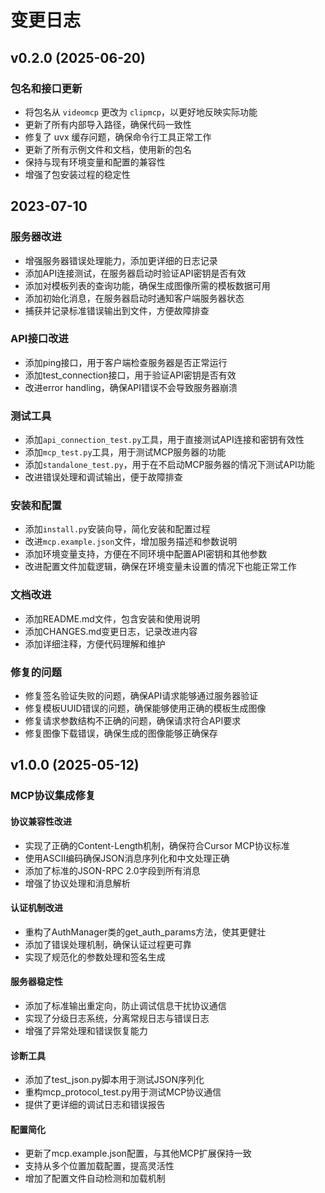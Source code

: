 # 变更日志

## v0.2.0 (2025-06-20)

### 包名和接口更新

- 将包名从 `videomcp` 更改为 `clipmcp`，以更好地反映实际功能
- 更新了所有内部导入路径，确保代码一致性
- 修复了 uvx 缓存问题，确保命令行工具正常工作
- 更新了所有示例文件和文档，使用新的包名
- 保持与现有环境变量和配置的兼容性
- 增强了包安装过程的稳定性

## 2023-07-10

### 服务器改进
- 增强服务器错误处理能力，添加更详细的日志记录
- 添加API连接测试，在服务器启动时验证API密钥是否有效
- 添加对模板列表的查询功能，确保生成图像所需的模板数据可用
- 添加初始化消息，在服务器启动时通知客户端服务器状态
- 捕获并记录标准错误输出到文件，方便故障排查

### API接口改进
- 添加ping接口，用于客户端检查服务器是否正常运行
- 添加test_connection接口，用于验证API密钥是否有效
- 改进error handling，确保API错误不会导致服务器崩溃

### 测试工具
- 添加`api_connection_test.py`工具，用于直接测试API连接和密钥有效性
- 添加`mcp_test.py`工具，用于测试MCP服务器的功能
- 添加`standalone_test.py`，用于在不启动MCP服务器的情况下测试API功能
- 改进错误处理和调试输出，便于故障排查

### 安装和配置
- 添加`install.py`安装向导，简化安装和配置过程
- 改进`mcp.example.json`文件，增加服务描述和参数说明
- 添加环境变量支持，方便在不同环境中配置API密钥和其他参数
- 改进配置文件加载逻辑，确保在环境变量未设置的情况下也能正常工作

### 文档改进
- 添加README.md文件，包含安装和使用说明
- 添加CHANGES.md变更日志，记录改进内容
- 添加详细注释，方便代码理解和维护

### 修复的问题
- 修复签名验证失败的问题，确保API请求能够通过服务器验证
- 修复模板UUID错误的问题，确保能够使用正确的模板生成图像
- 修复请求参数结构不正确的问题，确保请求符合API要求
- 修复图像下载错误，确保生成的图像能够正确保存

## v1.0.0 (2025-05-12)

### MCP协议集成修复

#### 协议兼容性改进

- 实现了正确的Content-Length机制，确保符合Cursor MCP协议标准
- 使用ASCII编码确保JSON消息序列化和中文处理正确
- 添加了标准的JSON-RPC 2.0字段到所有消息
- 增强了协议处理和消息解析

#### 认证机制改进

- 重构了AuthManager类的get_auth_params方法，使其更健壮
- 添加了错误处理机制，确保认证过程更可靠
- 实现了规范化的参数处理和签名生成

#### 服务器稳定性

- 添加了标准输出重定向，防止调试信息干扰协议通信
- 实现了分级日志系统，分离常规日志与错误日志
- 增强了异常处理和错误恢复能力

#### 诊断工具

- 添加了test_json.py脚本用于测试JSON序列化
- 重构mcp_protocol_test.py用于测试MCP协议通信
- 提供了更详细的调试日志和错误报告

#### 配置简化

- 更新了mcp.example.json配置，与其他MCP扩展保持一致
- 支持从多个位置加载配置，提高灵活性
- 增加了配置文件自动检测和加载机制 